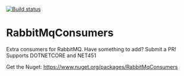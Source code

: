[![Build status](https://ci.appveyor.com/api/projects/status/v743qi8qdylq0nyu/branch/master?svg=true)](https://ci.appveyor.com/project/WilliamDavis/rabbitmqconsumers/branch/master)

# RabbitMqConsumers

Extra consumers for RabbitMQ. Have something to add? Submit a PR! Supports DOTNETCORE and NET451

Get the Nuget:
https://www.nuget.org/packages/RabbitMqConsumers
